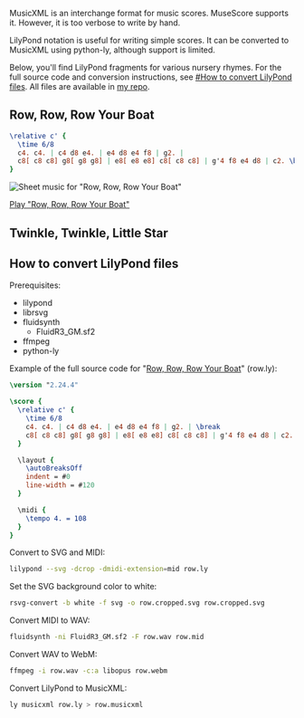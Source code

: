MusicXML is an interchange format for music scores. MuseScore supports it. However, it is too verbose to write by hand.

LilyPond notation is useful for writing simple scores. It can be converted to MusicXML using python-ly, although support is limited.

Below, you'll find LilyPond fragments for various nursery rhymes. For the full source code and conversion instructions, see [#How to convert LilyPond files](#how-to-convert-lilypond-files). All files are available in [my repo](https://github.com/yuukiarchive/sheetmusic).

## Row, Row, Row Your Boat

```lilypond
\relative c' {
  \time 6/8
  c4. c4. | c4 d8 e4. | e4 d8 e4 f8 | g2. |
  c8[ c8 c8] g8[ g8 g8] | e8[ e8 e8] c8[ c8 c8] | g'4 f8 e4 d8 | c2. \bar "|."
}
```

![Sheet music for "Row, Row, Row Your Boat"](https://github.com/user-attachments/assets/f7885323-ab42-4ac4-9210-7989245f0823)

[Play "Row, Row, Row Your Boat"](https://github.com/user-attachments/assets/8b48be04-c256-4d81-b155-5661b63c21ba)

## Twinkle, Twinkle, Little Star

## How to convert LilyPond files

Prerequisites:

* lilypond
* librsvg
* fluidsynth
    * FluidR3_GM.sf2
* ffmpeg
* python-ly

Example of the full source code for "[Row, Row, Row Your Boat](#row-row-row-your-boat)" (row.ly):

```lilypond
\version "2.24.4"

\score {
  \relative c' {
    \time 6/8
    c4. c4. | c4 d8 e4. | e4 d8 e4 f8 | g2. | \break
    c8[ c8 c8] g8[ g8 g8] | e8[ e8 e8] c8[ c8 c8] | g'4 f8 e4 d8 | c2. \bar "|."
  }

  \layout {
    \autoBreaksOff
    indent = #0
    line-width = #120
  }

  \midi {
    \tempo 4. = 108
  }
}
```

Convert to SVG and MIDI:

```sh
lilypond --svg -dcrop -dmidi-extension=mid row.ly
```

Set the SVG background color to white:

```sh
rsvg-convert -b white -f svg -o row.cropped.svg row.cropped.svg
```

Convert MIDI to WAV:

```sh
fluidsynth -ni FluidR3_GM.sf2 -F row.wav row.mid
```

Convert WAV to WebM:

```sh
ffmpeg -i row.wav -c:a libopus row.webm
```

Convert LilyPond to MusicXML:

```sh
ly musicxml row.ly > row.musicxml
```
